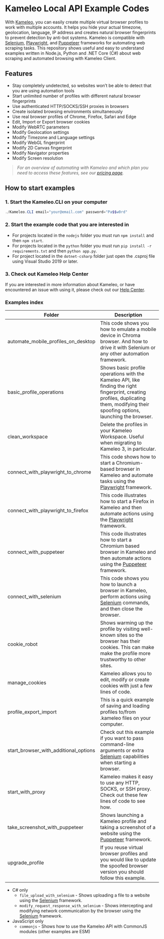# Kameleo Local API Example Codes

With [Kameleo](https://kameleo.io), you can easily create multiple virtual browser profiles to work with multiple accounts. It helps you hide your actual timezone, geolocation, language, IP address and creates natural browser fingerprints to prevent detection by anti-bot systems. Kameleo is compatible with [Selenium](https://www.selenium.dev/), [Playwright](https://playwright.dev/), and [Puppeteer](https://pptr.dev/) frameworks for automating web scraping tasks. This repository shows useful and easy to understand examples written in Node.js, Python and .NET Core (C#) about web scraping and automated browsing with Kameleo Client.

## Features

- Stay completely undetected, so websites won’t be able to detect that you are using automation tools
- Start unlimited number of profiles with different natural browser fingerprints
- Use authenticated HTTP/SOCKS/SSH proxies in browsers
- Create isolated browsing environments simultaneously
- Use real browser profiles of Chrome, Firefox, Safari and Edge
- Edit, Import or Export browser cookies
- Modify WebRTC parameters
- Modify Geolocation settings
- Modify Timezone and Language settings
- Modify WebGL fingerprint
- Modify 2D Canvas fingerprint
- Modify Navigator properties
- Modify Screen resolution

> _For an overview of automating with Kameleo and which plan you need to access these features, see our [pricing page](https://kameleo.io/pricing)._

## How to start examples

### 1. Start the Kameleo.CLI on your computer

```powershell
./Kameleo.CLI email="your@email.com" password="Pa$$w0rd"
```

### 2. Start the example code that you are interested in

- For projects located in the `nodejs` folder you must run `npm install` and then `npm start`.
- For projects located in the `python` folder you must run `pip install -r requirements.txt` and then `python app.py`.
- For project located in the `dotnet-csharp` folder just open the .csproj file using Visual Studio 2019 or later.

### 3. Check out Kameleo Help Center

If you are interested in more information about Kameleo, or have encountered an issue with using it, please check out our [Help Center](https://help.kameleo.io/).

### Examples index

| Folder                                | Description                                                                                                                                                                            |
| ------------------------------------- | -------------------------------------------------------------------------------------------------------------------------------------------------------------------------------------- |
| automate_mobile_profiles_on_desktop   | This code shows you how to emulate a mobile device in Chroma browser. And how to drive it with Selenium or any other automation framework.                                             |
| basic_profile_operations              | Shows basic profile operations with the Kameleo API, like finding the right fingerprint, creating profiles, duplicating them, modifying their spoofing options, launching the browser. |
| clean_workspace                       | Delete the profiles in your Kameleo Workspace. Useful when migrating to Kameleo 3, in particular.                                                                                      |
| connect_with_playwright_to_chrome     | This code shows how to start a Chromium-based browser in Kameleo and automate tasks using the [Playwright](https://playwright.dev/) framework.                                         |
| connect_with_playwright_to_firefox    | This code illustrates how to start a Firefox in Kameleo and then automate actions using the [Playwright](https://playwright.dev/) framework.                                           |
| connect_with_puppeteer                | This code illustrates how to start a Chromium based browser in Kameleo and then automate actions using the [Puppeteer](https://pptr.dev/) framework.                                   |
| connect_with_selenium                 | This code shows you how to launch a browser in Kameleo, perform actions using [Selenium](https://www.selenium.dev/) commands, and then close the browser.                              |
| cookie_robot                          | Shows warming up the profile by visiting well-known sites so the browser has their cookies. This can make make the profile more trustworthy to other sites.                            |
| manage_cookies                        | Kameleo allows you to edit, modify or create cookies with just a few lines of code.                                                                                                    |
| profile_export_import                 | This is a quick example of saving and loading profiles to/from .kameleo files on your computer.                                                                                        |
| start_browser_with_additional_options | Check out this example if you want to pass command-line arguments or extra [Selenium](https://www.selenium.dev/) capabilities when starting a browser.                                 |
| start_with_proxy                      | Kameleo makes it easy to use any HTTP, SOCKS, or SSH proxy. Check out these few lines of code to see how.                                                                              |
| take_screenshot_with_puppeteer        | Shows launching a Kameleo profile and taking a screenshot of a website using the [Puppeteer](https://pptr.dev/) framework.                                                             |
| upgrade_profile                       | If you reuse virtual browser profiles and you would like to update the spoofed browser version you should follow this example.                                                         |

- C# only
    - `file_upload_with_selenium` - Shows uploading a file to a website using the [Selenium](https://www.selenium.dev/) framework.
    - `modify_request_response_with_selenium` - Shows intercepting and modifying network communication by the browser using the [Selenium](https://www.selenium.dev/) framework.
- JavaScript only
    - `commonjs` - Shows how to use the Kameleo API with CommonJS modules (other examples are ESM)
